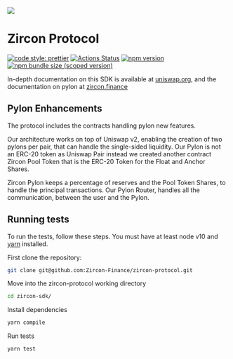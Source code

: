 ![](https://img.shields.io/badge/Zircon-blueviolet)

# Zircon Protocol

[![code style: prettier](https://img.shields.io/badge/code_style-prettier-ff69b4.svg?style=flat-square)](https://github.com/prettier/prettier)
[![Actions Status](https://github.com/Uniswap/uniswap-sdk/workflows/CI/badge.svg)](https://github.com/Uniswap/uniswap-sdk)
[![npm version](https://img.shields.io/npm/v/@uniswap/sdk/latest.svg)](https://www.npmjs.com/package/@uniswap/sdk/v/latest)
[![npm bundle size (scoped version)](https://img.shields.io/bundlephobia/minzip/@uniswap/sdk/latest.svg)](https://bundlephobia.com/result?p=@uniswap/sdk@latest)

In-depth documentation on this SDK is available at [uniswap.org](https://uniswap.org/docs/v2/SDK/getting-started/), and the documentation on pylon at [zircon.finance](https://docs.zircon.finance)

## Pylon Enhancements

The protocol includes the contracts handling pylon new features.

Our architecture works on top of Uniswap v2, enabling the creation of two pylons per pair, that can handle the single-sided liquidity. Our Pylon is not an ERC-20 token as Uniswap Pair instead we created another contract Zircon Pool Token that is the ERC-20 Token for the Float and Anchor Shares.

Zircon Pylon keeps a percentage of reserves and the Pool Token Shares, to handle the principal transactions.
Our Pylon Router, handles all the communication, between the user and the Pylon. 

## Running tests

To run the tests, follow these steps. You must have at least node v10 and [yarn](https://yarnpkg.com/) installed.

First clone the repository:

```sh
git clone git@github.com:Zircon-Finance/zircon-protocol.git
```

Move into the zircon-protocol working directory

```sh
cd zircon-sdk/
```

Install dependencies

```sh
yarn compile
```

Run tests

```sh
yarn test
```

